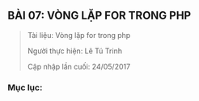 ## BÀI 07: VÒNG LẶP FOR TRONG PHP

> Tài liệu: Vòng lặp for trong php
> 
> Người thực hiện: Lê Tú Trinh
>
> Cập nhập lần cuối: 24/05/2017

### Mục lục: